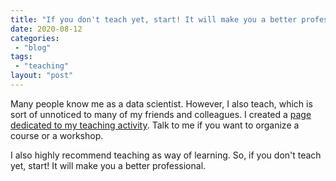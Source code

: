 ```yaml
---
title: "If you don't teach yet, start! It will make you a better professional."
date: 2020-08-12
categories: 
 - "blog"
tags: 
 - "teaching"
layout: "post"
---
```


<!-- wp:paragraph -->
Many people know me as a data scientist. However, I also teach, which is sort of unnoticed to many of my friends and colleagues. I created a [page dedicated to my teaching activity](https://gorelik.net/teaching/). Talk to me if you want to organize a course or a workshop.


<!-- /wp:paragraph -->

<!-- wp:paragraph -->

<!-- /wp:paragraph -->

<!-- wp:paragraph -->
I also highly recommend teaching as way of learning. So, if you don't teach yet, start! It will make you a better professional.


<!-- /wp:paragraph -->
